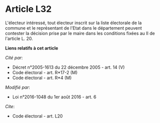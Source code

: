 # Article L32

L'électeur intéressé, tout électeur inscrit sur la liste électorale de la commune et le représentant de l'Etat dans le
département peuvent contester la décision prise par le maire dans les conditions fixées au II de l'article L. 20.

**Liens relatifs à cet article**

_Cité par_:

  - Décret n°2005-1613 du 22 décembre 2005 - art. 14 (V)
  - Code électoral - art. R*17-2 (M)
  - Code électoral - art. R*4 (M)

_Modifié par_:

  - Loi n°2016-1048 du 1er août 2016 - art. 6

_Cite_:

  - Code électoral - art. L20
